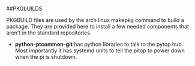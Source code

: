 ##PKGbUILDS

PKGBUILD files are used by the arch linux makepkg command to build a package. They are provided here to install a few needed components that aren't in the standard repositories.


- **python-ptcommon-git** has python libraries to talk to the pytop hub. Most importantly it has systemd units to tell the pitop to power down when the pi is shutdown.
